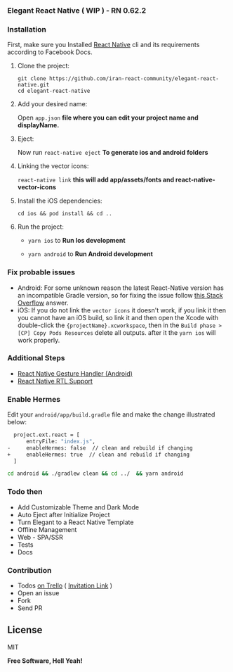 ### Elegant React Native ( WIP ) - RN 0.62.2
### Installation

First, make sure you Installed [React Native] cli and its requirements according to Facebook Docs.

  1. Clone the project:

     ```shell script
     git clone https://github.com/iran-react-community/elegant-react-native.git
     cd elegant-react-native
     ```

  2. Add your desired name:

     Open `app.json` **file where you can edit your project name and displayName.**

  3. Eject:

     Now run `react-native eject` **To generate ios and android folders**

  4. Linking the vector icons:

     `react-native link` **this will add app/assets/fonts and react-native-vector-icons**

  5. Install the iOS dependencies:

     ```cd ios && pod install && cd ..```

  6. Run the project:

     - `yarn ios` to **Run Ios development**

     - `yarn android` to **Run Android development**

### Fix probable issues

 - Android: For some unknown reason the latest React-Native version has an incompatible Gradle version, so for fixing the issue follow [this Stack Overflow] answer.
 - iOS: If you do not link the `vector icons` it doesn't work, if you link it then you cannot have an iOS build, so link it and then open the Xcode with double-click the `{projectName}.xcworkspace`, then in the `Build phase > [CP] Copy Pods Resources` delete all outputs. after it the `yarn ios` will work properly. 

### Additional Steps

- [React Native Gesture Handler (Android) ]
- [React Native RTL Support]

### Enable Hermes

Edit your `android/app/build.gradle` file and make the change illustrated below:

```sh
  project.ext.react = [
      entryFile: "index.js",
-     enableHermes: false  // clean and rebuild if changing
+     enableHermes: true  // clean and rebuild if changing
  ]
```

```sh
cd android && ./gradlew clean && cd ../  && yarn android
```

### Todo then

- Add Customizable Theme and Dark Mode
- Auto Eject after Initialize Project
- Turn Elegant to a React Native Template
- Offline Management
- Web - SPA/SSR
- Tests
- Docs

### Contribution

- Todos [on Trello] ( [Invitation Link] )
- Open an issue
- Fork
- Send PR

## License

MIT

**Free Software, Hell Yeah!**

[react native]: https://facebook.github.io/react-native/docs/getting-started
[react native gesture handler (android) ]: https://kmagiera.github.io/react-native-gesture-handler/docs/getting-started.html#android
[react native rtl support]: https://facebook.github.io/react-native/blog/2016/08/19/right-to-left-support-for-react-native-apps#making-an-app-rtl-ready
[on trello]: https://trello.com/b/51mP8jB1/elegant-react-native
[invitation link]: https://trello.com/invite/b/51mP8jB1/f66ec266f4d71ac3ae8d2b6d21b9c32f/elegant-react-native
[this Stack Overflow]: https://stackoverflow.com/a/62302375/6877799
